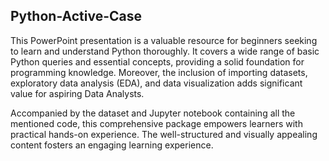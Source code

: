 ## Python-Active-Case
This PowerPoint presentation is a valuable resource for beginners seeking to learn and understand Python thoroughly. It covers a wide range of basic Python queries and essential concepts, providing a solid foundation for programming knowledge. Moreover, the inclusion of importing datasets, exploratory data analysis (EDA), and data visualization adds significant value for aspiring Data Analysts.

Accompanied by the dataset and Jupyter notebook containing all the mentioned code, this comprehensive package empowers learners with practical hands-on experience. The well-structured and visually appealing content fosters an engaging learning experience.
